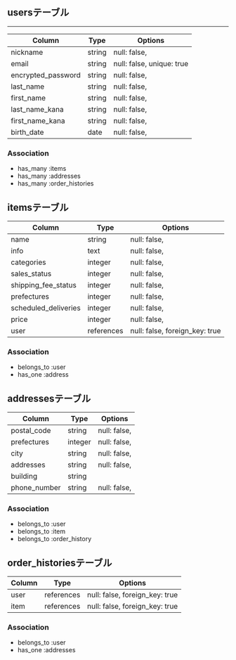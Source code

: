 
## usersテーブル
____
| Column              | Type       | Options                        |
| ------------------- | ---------- | ------------------------------ |
| nickname            | string     | null: false,                   |
| email               | string     | null: false, unique: true      |
| encrypted_password  | string     | null: false,                   |
| last_name           | string     | null: false,                   |
| first_name          | string     | null: false,                   |
| last_name_kana      | string     | null: false,                   |
| first_name_kana     | string     | null: false,                   |
| birth_date          | date       | null: false,                   |

### Association
- has_many :items
- has_many :addresses
- has_many :order_histories

## itemsテーブル

| Column              | Type       | Options                        |
| ------------------- | ---------- | ------------------------------ |
| name                | string     | null: false,                   |
| info                | text       | null: false,                   |
| categories          | integer    | null: false,                   |
| sales_status        | integer    | null: false,                   |
| shipping_fee_status | integer    | null: false,                   |
| prefectures         | integer    | null: false,                   |
| scheduled_deliveries| integer    | null: false,                   |
| price               | integer    | null: false,                   |
| user                | references | null: false, foreign_key: true |


### Association
- belongs_to :user
- has_one :address

## addressesテーブル

| Column              | Type       | Options                        |
| ------------------- | ---------- | ------------------------------ |
| postal_code         | string     | null: false,                   |
| prefectures         | integer    | null: false,                   |
| city                | string     | null: false,                   |
| addresses           | string     | null: false,                   |
| building            | string     |                                |
| phone_number        | string     | null: false,                   |

### Association
- belongs_to :user
- belongs_to :item
- belongs_to :order_history

## order_historiesテーブル

| Column              | Type       | Options                        |
| ------------------- | ---------- | ------------------------------ |
| user                | references | null: false, foreign_key: true |
| item                | references | null: false, foreign_key: true |

### Association
- belongs_to :user
- has_one :addresses